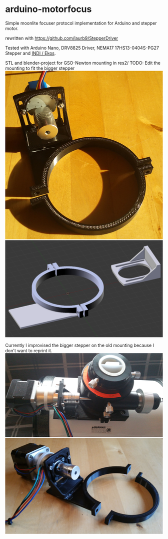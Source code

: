 # arduino-motorfocus

Simple moonlite focuser protocol implementation for Arduino and stepper motor.

rewritten with https://github.com/laurb9/StepperDriver

Tested with Arduino Nano, DRV8825 Driver, NEMA17 17HS13-0404S-PG27 Stepper and [INDI / Ekos](http://indilib.org).

STL and blender-project for GSO-Newton mounting in res2/
TODO: Edit the mounting to fit the bigger stepper
![alt text](res2/image1.jpg)
![alt text](res2/mounting_GSO150-750.png)

Currently I improvised the bigger stepper on the old mounting because I don't want to reprint it.
![alt text](res2/image2.jpg)
![alt text](res2/image3.jpg)
